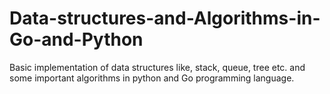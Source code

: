 # Data-structures-and-Algorithms-in-Go-and-Python

Basic implementation of data structures like, stack, queue, tree etc. and some important algorithms in python and Go programming language.
